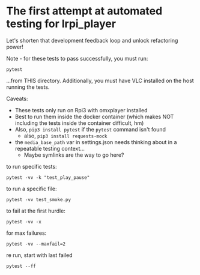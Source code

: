 # The first attempt at automated testing for lrpi_player

Let's shorten that development feedback loop and unlock refactoring power!

Note - for these tests to pass successfully, you must run:

```
pytest
```

...from THIS directory. Additionally, you must have VLC installed on the host running the tests.

Caveats:

- These tests only run on Rpi3 with omxplayer installed
- Best to run them inside the docker container (which makes NOT including the tests inside the container difficult, hm)
- Also, `pip3 install pytest` if the `pytest` command isn't found
  - also, `pip3 install requests-mock`
- the `media_base_path` var in settings.json needs thinking about in a repeatable testing context...
  - Maybe symlinks are the way to go here?

to run specific tests:

```
pytest -vv -k "test_play_pause"
```

to run a specific file:

```
pytest -vv test_smoke.py
```

to fail at the first hurdle:

```
pytest -vv -x
```

for max failures:

```
pytest -vv --maxfail=2
```

re run, start with last failed

```
pytest --ff
```
